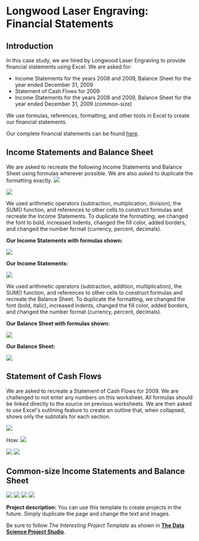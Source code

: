 # Longwood Laser Engraving: Financial Statements

## Introduction
In this case study, we are hired by Longwood Laser Engraving to provide financial statements using Excel. We are asked for:
- Income Statements for the years 2008 and 2009, Balance Sheet for the year ended December 31, 2009
- Statement of Cash Flows for 2009
- Income Statements for the years 2008 and 2009, Balance Sheet for the year ended December 31, 2009 (common-size)

We use formulas, references, formatting, and other tools in Excel to create our financial statements. 

Our complete financial statements can be found [here](https://drive.google.com/drive/folders/1dpJE3-EFm5VbwNiuN-lKzWQC7l3n6_P4?usp=sharing).

## Income Statements and Balance Sheet
We are asked to recreate the following Income Statements and Balance Sheet using formulas wherever possible. We are also asked to duplicate the formatting exactly.
<img src="images/original data - income statements.png?raw=true"/>


<img src="images/original data - balance sheet.png?raw=true"/>

We used arithmetic operators (subtraction, multiplication, division), the SUM() function, and references to other cells to construct formulas and recreate the Income Statements. To duplicate the formatting, we changed the font to bold, increased indents, changed the fill color, added borders, and changed the number format (currency, percent, decimals).

**Our Income Statements with formulas shown:** 

<img src="images/income statements formulas.png?raw=true"/>

**Our Income Statements:**

<img src="images/income statements.png?raw=true"/>

We used arithmetic operators (subtraction, addition, multiplication), the SUM() function, and references to other cells to construct formulas and recreate the Balance Sheet. To duplicate the formatting, we changed the font (bold, italic), increased indents, changed the fill color, added borders, and changed the number format (currency, percent, decimals).

**Our Balance Sheet with formulas shown:** 

<img src="images/balance sheet formulas.png?raw=true"/>

**Our Balance Sheet:**

<img src="images/balance sheet.png?raw=true"/>

## Statement of Cash Flows
We are asked to recreate a Statement of Cash Flows for 2009. We are challenged to not enter any numbers on this worksheet. All formulas should be linked directly to the source on previous worksheets. We are then asked to use Excel's outlining feature to create an outline that, when collapsed, shows only the subtotals for each section.

<img src="images/original data - statement of cash flows.png?raw=true"/>


How:
<img src="images/statement of cash flows formulas.png?raw=true"/>

<img src="images/statement of cash flows.png?raw=true"/>

<img src="images/statement of cash flows collapsed.png?raw=true"/>

## Common-size Income Statements and Balance Sheet


<img src="images/income statements common-size formulas.png?raw=true"/>

<img src="images/income statements common-size.png?raw=true"/>

<img src="images/balance sheet common-size formulas.png?raw=true"/>

<img src="images/balance sheet common-size.png?raw=true"/>









**Project description:** You can use this template to create projects in the future. Simply duplicate the page and change the text and images. 

Be sure to follow *The Interesting Project Template* as shown in [**The Data Science Project Studio**](https://www.datacareerjumpstart.com/products/the-data-science-project-studio/categories/2150357707/posts/2158441592). 
